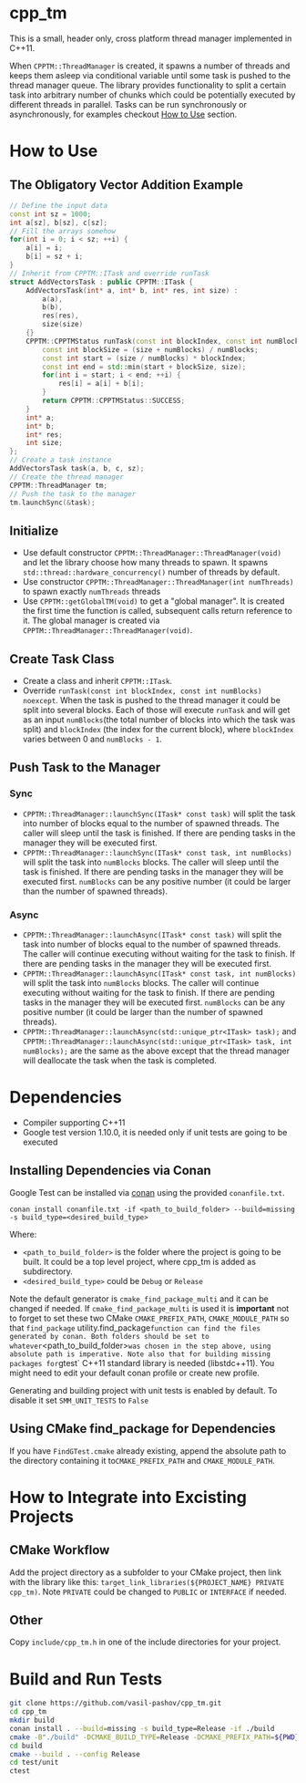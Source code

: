 # cpp_tm
This is a small, header only, cross platform thread manager implemented in C++11. 

When `CPPTM::ThreadManager` is created, it spawns a number of threads and keeps them asleep via conditional variable until some task is pushed to the thread manager queue.
The library provides functionality to split a certain task into arbitrary number of chunks which could be potentially executed by different threads in parallel.
Tasks can be run synchronously or asynchronously, for examples checkout [How to Use](#How-to-Use) section.

# How to Use
## The Obligatory Vector Addition Example
```cpp
// Define the input data
const int sz = 1000;
int a[sz], b[sz], c[sz];
// Fill the arrays somehow
for(int i = 0; i < sz; ++i) {
	a[i] = i;
	b[i] = sz + i;
}
// Inherit from CPPTM::ITask and override runTask
struct AddVectorsTask : public CPPTM::ITask {
	AddVectorsTask(int* a, int* b, int* res, int size) : 
		a(a),
		b(b),
		res(res),
		size(size)
	{}
	CPPTM::CPPTMStatus runTask(const int blockIndex, const int numBlocks) noexcept override {
		const int blockSize = (size + numBlocks) / numBlocks;
		const int start = (size / numBlocks) * blockIndex;
		const int end = std::min(start + blockSize, size);
		for(int i = start; i < end; ++i) {
			res[i] = a[i] + b[i];
		}
		return CPPTM::CPPTMStatus::SUCCESS;
	}
	int* a;
	int* b;
	int* res;
	int size;
};
// Create a task instance
AddVectorsTask task(a, b, c, sz);
// Create the thread manager
CPPTM::ThreadManager tm;
// Push the task to the manager
tm.launchSync(&task);
```
## Initialize
* Use default constructor `CPPTM::ThreadManager::ThreadManager(void)` and let the library choose how many threads to spawn.
  It spawns `std::thread::hardware_concurrency()` number of threads by default.
* Use constructor `CPPTM::ThreadManager::ThreadManager(int numThreads)` to spawn exactly `numThreads` threads
* Use `CPPTM::getGlobalTM(void)` to get a "global manager". It is created the first time the function is called, subsequent calls return reference to it.
  The global manager is created via `CPPTM::ThreadManager::ThreadManager(void)`.

## Create Task Class
* Create a class and inherit `CPPTM::ITask`. 
* Override `runTask(const int blockIndex, const int numBlocks) noexcept`. When the task is pushed to the thread manager it could be split into several blocks. Each of those
will execute `runTask` and will get as an input `numBlocks`(the total number of blocks into which the task was split) and `blockIndex` (the index for the current
block), where `blockIndex` varies between 0 and `numBlocks - 1`.

## Push Task to the Manager
### Sync
* `CPPTM::ThreadManager::launchSync(ITask* const task)` will split the task into number of blocks equal to the number of spawned threads. The caller
will sleep until the task is finished. If there are pending tasks in the manager they will be executed first.
* `CPPTM::ThreadManager::launchSync(ITask* const task, int numBlocks)` will split the task into `numBlocks` blocks.
The caller will sleep until the task is finished. If there are pending tasks in the manager they will be executed first.
`numBlocks` can be any positive number (it could be larger than the number of spawned threads).
### Async
* `CPPTM::ThreadManager::launchAsync(ITask* const task)` will split the task into number of blocks equal to the number of spawned threads.
The caller will continue executing without waiting for the task to finish. If there are pending tasks in the manager they will be executed first.
* `CPPTM::ThreadManager::launchAsync(ITask* const task, int numBlocks)` will split the task into `numBlocks` blocks.
The caller will continue executing without waiting for the task to finish. If there are pending tasks in the manager they will be executed first.
`numBlocks` can be any positive number (it could be larger than the number of spawned threads).
* `CPPTM::ThreadManager::launchAsync(std::unique_ptr<ITask> task);` and `CPPTM::ThreadManager::launchAsync(std::unique_ptr<ITask> task, int numBlocks);`
are the same as the above except that the thread manager will deallocate the task when the task is completed.

# Dependencies
* Compiler supporting C++11
* Google test version 1.10.0, it is needed only if unit tests are going to be executed

## Installing Dependencies via Conan
Google Test can be installed via [conan](https://conan.io/) using the provided `conanfile.txt`.
```
conan install conanfile.txt -if <path_to_build_folder> --build=missing -s build_type=<desired_build_type>
```
Where:
* `<path_to_build_folder>` is the folder where the project is going to be built. It could be a top level project, where cpp_tm is added as subdirectory.
* `<desired_build_type>` could be `Debug` or `Release`

Note the default generator is `cmake_find_package_multi` and it can be changed if needed. If `cmake_find_package_multi` is used it is **important** not to forget to
set these two CMake `CMAKE_PREFIX_PATH`, `CMAKE_MODULE_PATH` so that `find_package` utility.find_package` function can find the files generated by conan. Both folders should be set
to whatever `<path_to_build_folder>` was chosen in the step above, using absolute path is imperative. Note also that for building missing packages for `gtest` C++11 standard library is needed (libstdc++11).
You might need to edit your default conan profile or create new profile.

Generating and building project with unit tests is enabled by default. To disable it set `SMM_UNIT_TESTS` to `False`

## Using CMake find_package for Dependencies
If you have `FindGTest.cmake` already existing, append the absolute path to the directory containing it to`CMAKE_PREFIX_PATH` and `CMAKE_MODULE_PATH`.

# How to Integrate into Excisting Projects
## CMake Workflow
Add the project directory as a subfolder to your CMake project, then link with the library like this: `target_link_libraries(${PROJECT_NAME} PRIVATE cpp_tm)`.
Note `PRIVATE` could be changed to `PUBLIC` or `INTERFACE` if needed.
## Other
Copy `include/cpp_tm.h` in one of the include directories for your project.

# Build and Run Tests
```sh
git clone https://github.com/vasil-pashov/cpp_tm.git
cd cpp_tm
mkdir build
conan install . --build=missing -s build_type=Release -if ./build
cmake -B"./build" -DCMAKE_BUILD_TYPE=Release -DCMAKE_PREFIX_PATH=${PWD}/build -DCMAKE_MODULE_PATH=${PWD}/build
cd build
cmake --build . --config Release
cd test/unit
ctest
```
